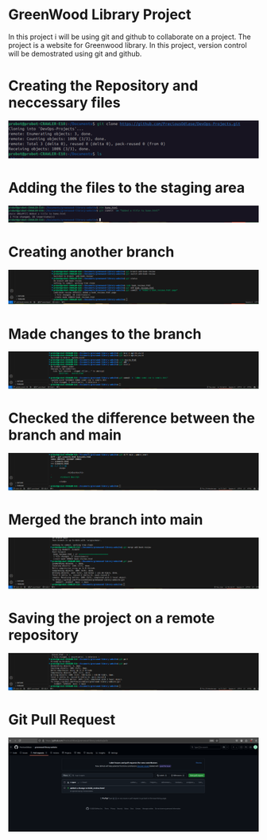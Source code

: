 # GreenWood Library Project
In this project i will be using git and github to collaborate on a project. The project is a website for Greenwood library. In this project, version control will be demostrated using git and github.

# Creating the Repository and neccessary files
![Create](img/git-clone.png)

# Adding the files to the staging area

![Create](img/html-commit.png)


# Creating another branch
![Branch](img/book-review-branch.png)

# Made changes to the branch 
![Branch](img/update-event-branch.png)

# Checked the difference between the branch and main
![Diff](img/git-diff.png)

# Merged the branch into main
![](img/git-merge-book-review-branch.png)

# Saving the project on a remote repository
![Push](img/git-push2.png)

# Git Pull Request
![Pull](img/git-pull-req.png)